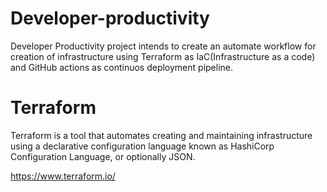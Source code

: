 # Developer-productivity
Developer Productivity project intends to create an automate workflow for creation of infrastructure using Terraform as IaC(Infrastructure as a code) and GitHub actions as continuos deployment pipeline. 

# Terraform 
Terraform is a tool that automates creating and maintaining infrastructure using a declarative configuration language known as HashiCorp Configuration Language, or optionally JSON.

https://www.terraform.io/
